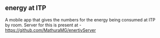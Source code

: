 ## energy at ITP

A mobile app that gives the numbers for the energy being consumed at ITP by room.
Server for this is present at - https://github.com/MathuraMG/enertivServer
